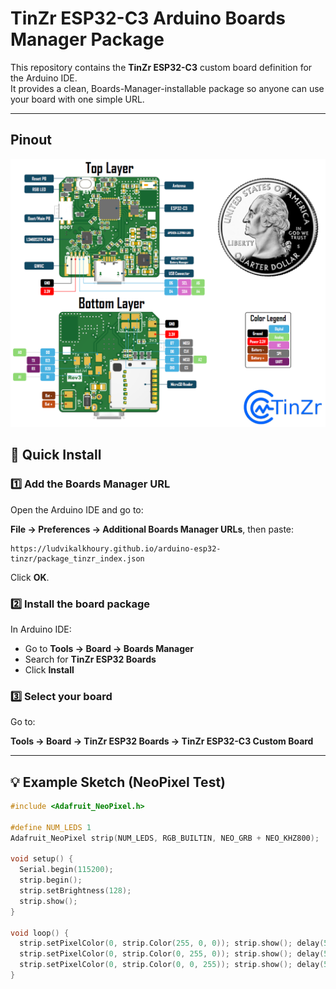 # TinZr ESP32-C3 Arduino Boards Manager Package

This repository contains the **TinZr ESP32-C3** custom board definition for the Arduino IDE.  
It provides a clean, Boards-Manager-installable package so anyone can use your board with one simple URL.

---
## Pinout
![TinZr ESP32-C3 Pinout](https://github.com/ludvikalkhoury/arduino-esp32-tinzr/blob/main/docs/TinZr_Pinout.png?raw=true)




## 🚀 Quick Install

### 1️⃣ Add the Boards Manager URL
Open the Arduino IDE and go to:

**File → Preferences → Additional Boards Manager URLs**, then paste:

```
https://ludvikalkhoury.github.io/arduino-esp32-tinzr/package_tinzr_index.json
```


Click **OK**.

### 2️⃣ Install the board package
In Arduino IDE:
- Go to **Tools → Board → Boards Manager**
- Search for **TinZr ESP32 Boards**
- Click **Install**

### 3️⃣ Select your board
Go to:

**Tools → Board → TinZr ESP32 Boards → TinZr ESP32-C3 Custom Board**

---

## 💡 Example Sketch (NeoPixel Test)

```cpp
#include <Adafruit_NeoPixel.h>

#define NUM_LEDS 1
Adafruit_NeoPixel strip(NUM_LEDS, RGB_BUILTIN, NEO_GRB + NEO_KHZ800);

void setup() {
  Serial.begin(115200);
  strip.begin();
  strip.setBrightness(128);
  strip.show();
}

void loop() {
  strip.setPixelColor(0, strip.Color(255, 0, 0)); strip.show(); delay(500);
  strip.setPixelColor(0, strip.Color(0, 255, 0)); strip.show(); delay(500);
  strip.setPixelColor(0, strip.Color(0, 0, 255)); strip.show(); delay(500);
}




